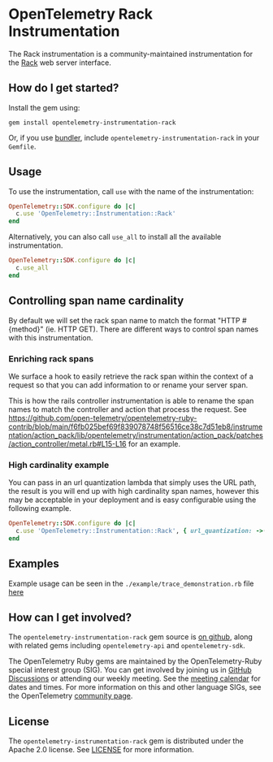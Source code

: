 # OpenTelemetry Rack Instrumentation

The Rack instrumentation is a community-maintained instrumentation for the [Rack][rack-home] web server interface.

## How do I get started?

Install the gem using:

```
gem install opentelemetry-instrumentation-rack
```

Or, if you use [bundler][bundler-home], include `opentelemetry-instrumentation-rack` in your `Gemfile`.

## Usage

To use the instrumentation, call `use` with the name of the instrumentation:

```ruby
OpenTelemetry::SDK.configure do |c|
  c.use 'OpenTelemetry::Instrumentation::Rack'
end
```

Alternatively, you can also call `use_all` to install all the available instrumentation.

```ruby
OpenTelemetry::SDK.configure do |c|
  c.use_all
end
```
## Controlling span name cardinality

By default we will set the rack span name to match the format "HTTP #{method}" (ie. HTTP GET). There are different ways to control span names with this instrumentation.

### Enriching rack spans

We surface a hook to easily retrieve the rack span within the context of a request so that you can add information to or rename your server span.

This is how the rails controller instrumentation is able to rename the span names to match the controller and action that process the request. See https://github.com/open-telemetry/opentelemetry-ruby-contrib/blob/main/f6fb025bef69f839078748f56516ce38c7d51eb8/instrumentation/action_pack/lib/opentelemetry/instrumentation/action_pack/patches/action_controller/metal.rb#L15-L16 for an example.

### High cardinality example

You can pass in an url quantization lambda that simply uses the URL path, the result is you will end up with high cardinality span names, however this may be acceptable in your deployment and is easy configurable using the following example.

```ruby
OpenTelemetry::SDK.configure do |c|
  c.use 'OpenTelemetry::Instrumentation::Rack', { url_quantization: ->(path, _env) { path.to_s } }
end
```

## Examples

Example usage can be seen in the `./example/trace_demonstration.rb` file [here](https://github.com/open-telemetry/opentelemetry-ruby-contrib/blob/main/main/instrumentation/rack/example/trace_demonstration.rb)

## How can I get involved?

The `opentelemetry-instrumentation-rack` gem source is [on github][repo-github], along with related gems including `opentelemetry-api` and `opentelemetry-sdk`.

The OpenTelemetry Ruby gems are maintained by the OpenTelemetry-Ruby special interest group (SIG). You can get involved by joining us in [GitHub Discussions][discussions-url] or attending our weekly meeting. See the [meeting calendar][community-meetings] for dates and times. For more information on this and other language SIGs, see the OpenTelemetry [community page][ruby-sig].

## License

The `opentelemetry-instrumentation-rack` gem is distributed under the Apache 2.0 license. See [LICENSE][license-github] for more information.

[rack-home]: https://github.com/rack/rack
[bundler-home]: https://bundler.io
[repo-github]: https://github.com/open-telemetry/opentelemetry-ruby
[license-github]: https://github.com/open-telemetry/opentelemetry-ruby-contrib/blob/main/main/LICENSE
[ruby-sig]: https://github.com/open-telemetry/community#ruby-sig
[community-meetings]: https://github.com/open-telemetry/community#community-meetings
[discussions-url]: https://github.com/open-telemetry/opentelemetry-ruby/discussions
